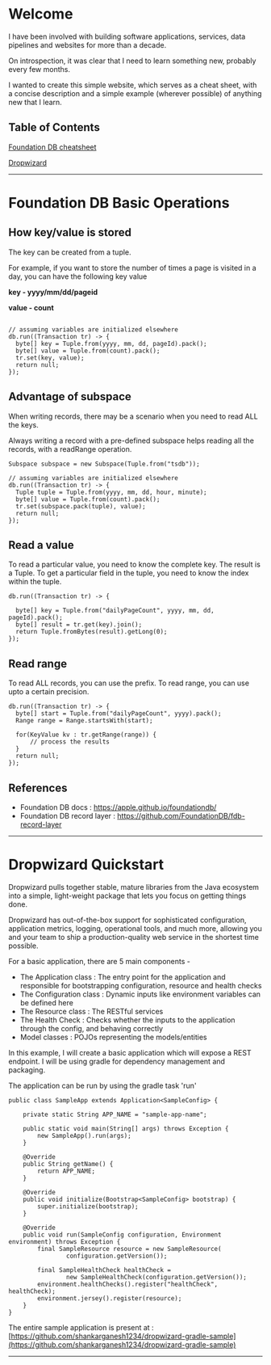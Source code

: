 
# Welcome

I have been involved with building software applications, services, data pipelines and websites for more than a decade.

On introspection, it was clear that I need to learn something new, probably every few months.

I wanted to create this simple website, which serves as a cheat sheet, with a concise description and a simple example (wherever possible) of anything new that I learn.

## Table of Contents  
[Foundation DB cheatsheet](#foundation-db-cheatsheet)

[Dropwizard](#dropwizard-quickstart)

___

# Foundation DB Basic Operations

## How key/value is stored

The key can be created from a tuple. 

For example, if you want to store the number of times a page is visited in a day, you can have the following key value

__key - yyyy/mm/dd/pageid__

__value - count__

```

// assuming variables are initialized elsewhere
db.run((Transaction tr) -> {
  byte[] key = Tuple.from(yyyy, mm, dd, pageId).pack();
  byte[] value = Tuple.from(count).pack();
  tr.set(key, value);
  return null;
});
```

## Advantage of subspace

When writing records, there may be a scenario when you need to read ALL the keys.

Always writing a record with a pre-defined subspace helps reading all the records, with a readRange operation.

```
Subspace subspace = new Subspace(Tuple.from("tsdb"));

// assuming variables are initialized elsewhere
db.run((Transaction tr) -> {
  Tuple tuple = Tuple.from(yyyy, mm, dd, hour, minute);
  byte[] value = Tuple.from(count).pack();
  tr.set(subspace.pack(tuple), value);
  return null;
});
```

## Read a value

To read a particular value, you need to know the complete key.
The result is a Tuple. To get a particular field in the tuple, you need to know the index within the tuple.

```
db.run((Transaction tr) -> {
  
  byte[] key = Tuple.from("dailyPageCount", yyyy, mm, dd, pageId).pack();
  byte[] result = tr.get(key).join();
  return Tuple.fromBytes(result).getLong(0);
});

```

## Read range

To read ALL records, you can use the prefix.
To read range, you can use upto a certain precision.

```
db.run((Transaction tr) -> {
  byte[] start = Tuple.from("dailyPageCount", yyyy).pack();
  Range range = Range.startsWith(start);
  
  for(KeyValue kv : tr.getRange(range)) {
      // process the results
  }
  return null;
});

```

## References
- Foundation DB docs : https://apple.github.io/foundationdb/
- Foundation DB record layer : https://github.com/FoundationDB/fdb-record-layer

___

# Dropwizard Quickstart

Dropwizard pulls together stable, mature libraries from the Java ecosystem into a simple, light-weight package that lets you focus on getting things done.

Dropwizard has out-of-the-box support for sophisticated configuration, application metrics, logging, operational tools, and much more, allowing you and your team to ship a production-quality web service in the shortest time possible.

For a basic application, there are 5 main components -

- The Application class : The entry point for the application and responsible for bootstrapping configuration, resource and health checks
- The Configuration class : Dynamic inputs like environment variables can be defined here
- The Resource class : The RESTful services
- The Health Check : Checks whether the inputs to the application through the config, and behaving correctly
- Model classes : POJOs representing the models/entities

In this example, I will create a basic application which will expose a REST endpoint.
I will be using gradle for dependency management and packaging.

The application can be run by using the gradle task 'run'

```
public class SampleApp extends Application<SampleConfig> {

    private static String APP_NAME = "sample-app-name";

    public static void main(String[] args) throws Exception {
        new SampleApp().run(args);
    }

    @Override
    public String getName() {
        return APP_NAME;
    }

    @Override
    public void initialize(Bootstrap<SampleConfig> bootstrap) {
        super.initialize(bootstrap);
    }

    @Override
    public void run(SampleConfig configuration, Environment environment) throws Exception {
        final SampleResource resource = new SampleResource(
                configuration.getVersion());

        final SampleHealthCheck healthCheck =
                new SampleHealthCheck(configuration.getVersion());
        environment.healthChecks().register("healthCheck", healthCheck);
        environment.jersey().register(resource);
    }
}
```

The entire sample application is present at : [https://github.com/shankarganesh1234/dropwizard-gradle-sample](https://github.com/shankarganesh1234/dropwizard-gradle-sample)

___


